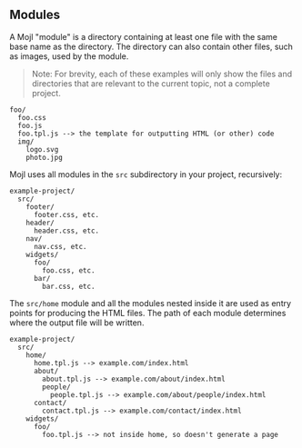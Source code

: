 ## Modules

A Mojl "module" is a directory containing at least one file with the same base name as the directory. The directory can also contain other files, such as images, used by the module.

> Note: For brevity, each of these examples will only show the files and directories that are relevant to the current topic, not a complete project.

```
foo/
  foo.css
  foo.js
  foo.tpl.js --> the template for outputting HTML (or other) code
  img/
    logo.svg
    photo.jpg
```

Mojl uses all modules in the `src` subdirectory in your project, recursively:

```
example-project/
  src/
    footer/
      footer.css, etc.
    header/
      header.css, etc.
    nav/
      nav.css, etc.
    widgets/
      foo/
        foo.css, etc.
      bar/
        bar.css, etc.
```

The `src/home` module and all the modules nested inside it are used as entry points for producing the HTML files. The path of each module determines where the output file will be written.

```
example-project/
  src/
    home/
      home.tpl.js --> example.com/index.html
      about/
        about.tpl.js --> example.com/about/index.html
        people/
          people.tpl.js --> example.com/about/people/index.html
      contact/
        contact.tpl.js --> example.com/contact/index.html
    widgets/
      foo/
        foo.tpl.js --> not inside home, so doesn't generate a page
```
